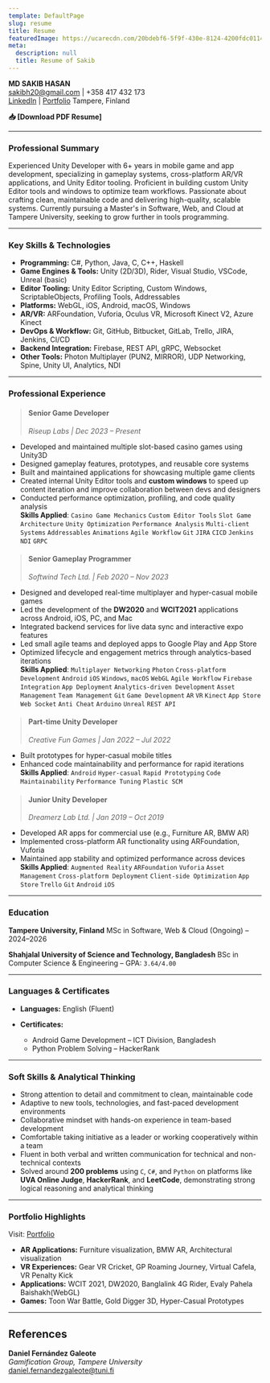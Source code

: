 ```yaml
---
template: DefaultPage
slug: resume
title: Resume
featuredImage: https://ucarecdn.com/20bdebf6-5f9f-430e-8124-4200fdc01143/-/preview/1920x900/
meta:
  description: null
  title: Resume of Sakib
---
```

**MD SAKIB HASAN**\
sakibh20@gmail.com | +358 417 432 173\
[L﻿inkedIn](https://linkedin.com/in/skbsec) | [P﻿ortfolio](https://mdsakibhasan.com/)
Tampere, Finland

<a href="https://drive.google.com/file/d/1hg9wpbOd1YDRIQLN7BELIOMi4XTEawJJ/view?usp=sharing" style="text-decoration: none;" target="_blank" rel="noopener noreferrer">**📥 \[Download PDF Resume]**</a>

- - -

### **Professional Summary**

Experienced Unity Developer with 6+ years in mobile game and app development, specializing in gameplay systems, cross-platform AR/VR applications, and Unity Editor tooling. Proficient in building custom Unity Editor tools and windows to optimize team workflows. Passionate about crafting clean, maintainable code and delivering high-quality, scalable systems. Currently pursuing a Master's in Software, Web, and Cloud at Tampere University, seeking to grow further in tools programming.

- - -

### **Key Skills & Technologies**

* **Programming:** C#, Python, Java, C, C++, Haskell  
* **Game Engines & Tools:** Unity (2D/3D), Rider, Visual Studio, VSCode, Unreal (basic)  
* **Editor Tooling:** Unity Editor Scripting, Custom Windows, ScriptableObjects, Profiling Tools, Addressables  
* **Platforms:** WebGL, iOS, Android, macOS, Windows  
* **AR/VR:** ARFoundation, Vuforia, Oculus VR, Microsoft Kinect V2, Azure Kinect  
* **DevOps & Workflow:** Git, GitHub, Bitbucket, GitLab, Trello, JIRA, Jenkins, CI/CD  
* **Backend Integration:** Firebase, REST API, gRPC, Websocket
* **Other Tools:** Photon Multiplayer (PUN2, MIRROR), UDP Networking, Spine, Unity UI, Analytics, NDI

- - -

### **Professional Experience**

> #### **Senior Game Developer**
>
> *Riseup Labs | Dec 2023 – Present*  

* Developed and maintained multiple slot-based casino games using Unity3D
* Designed gameplay features, prototypes, and reusable core systems
* Built and maintained applications for showcasing multiple game clients
* Created internal Unity Editor tools and **custom windows** to speed up content iteration and improve collaboration between devs and designers
* Conducted performance optimization, profiling, and code quality analysis\
  **Skills Applied**:  `Casino Game Mechanics` `Custom Editor Tools` `Slot Game Architecture` `Unity Optimization` `Performance Analysis` `Multi-client Systems` `Addressables` `Animations` `Agile Workflow` `Git` `JIRA` `CICD` `Jenkins` `NDI` `GRPC` 

> #### **Senior Gameplay Programmer**
>
> *Softwind Tech Ltd. | Feb 2020 – Nov 2023*  

* Designed and developed real-time multiplayer and hyper-casual mobile games
* Led the development of the **DW2020** and **WCIT2021** applications across Android, iOS, PC, and Mac
* Integrated backend services for live data sync and interactive expo features
* Led small agile teams and deployed apps to Google Play and App Store
* Optimized lifecycle and engagement metrics through analytics-based iterations\
  **Skills Applied**:
  `Multiplayer Networking` `Photon` `Cross-platform Development` `Android` `iOS` `Windows`, `macOS` `WebGL` `Agile Workflow` `Firebase Integration` `App Deployment` `Analytics-driven Development` `Asset Management` `Team Management` `Git` `Game Development` `AR` `VR` `Kinect` `App Store` `Web Socket` `Anti Cheat` `Arduino` `Unreal` `REST API`

> #### **Part-time Unity Developer**
>
> *Creative Fun Games | Jan 2022 – Jul 2022*  

* Built prototypes for hyper-casual mobile titles
* Enhanced code maintainability and performance for rapid iterations\
  **Skills Applied**:
  `Android` `Hyper-casual` `Rapid Prototyping` `Code Maintainability` `Performance Tuning` `Plastic SCM`

> #### **Junior Unity Developer**
>
> *Dreamerz Lab Ltd. | Jan 2019 – Oct 2019*  

* Developed AR apps for commercial use (e.g., Furniture AR, BMW AR)
* Implemented cross-platform AR functionality using ARFoundation, Vuforia
* Maintained app stability and optimized performance across devices\
  **Skills Applied**:
  `Augmented Reality` `ARFoundation` `Vuforia` `Asset Management` `Cross-platform Deployment` `Client-side Optimization` `App Store` `Trello` `Git` `Android` `iOS`  

- - -

### **Education**

**Tampere University, Finland**
MSc in Software, Web & Cloud (Ongoing) – 2024–2026

**Shahjalal University of Science and Technology, Bangladesh**
BSc in Computer Science & Engineering – GPA: `3.64/4.00`

- - -

### **Languages & Certificates**

* **Languages:** English (Fluent)
* **Certificates:**

  * Android Game Development – ICT Division, Bangladesh  
  * Python Problem Solving – HackerRank

- - -

### Soft Skills & Analytical Thinking

* Strong attention to detail and commitment to clean, maintainable code
* Adaptive to new tools, technologies, and fast-paced development environments
* Collaborative mindset with hands-on experience in team-based development  
* Comfortable taking initiative as a leader or working cooperatively within a team  
* Fluent in both verbal and written communication for technical and non-technical contexts  
* Solved around **200 problems** using `C`, `C#`, and `Python` on platforms like **UVA Online Judge**, **HackerRank**, and **LeetCode**, demonstrating strong logical reasoning and analytical thinking

- - -

### **Portfolio Highlights**

Visit: [ P﻿ortfolio](https://sakibh20.netlify.app/portfolio/)  

* **AR Applications:** Furniture visualization, BMW AR, Architectural visualization
* **VR Experiences:** Gear VR Cricket, GP Roaming Journey, Virtual Cafela, VR Penalty Kick
* **Applications:** WCIT 2021, DW2020, Banglalink 4G Rider, Evaly Pahela Baishakh(WebGL)
* **Games:** Toon War Battle, Gold Digger 3D, Hyper-Casual Prototypes

- - -

## References

**Daniel Fernández Galeote**\
*Gamification Group, Tampere University*\
[daniel.fernandezgaleote@tuni.fi](mailto:daniel.fernandezgaleote@tuni.fi)